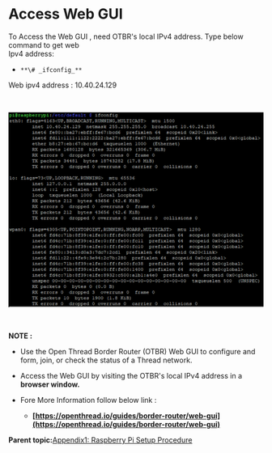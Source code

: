 # Access Web GUI

To Access the Web GUI , need OTBR's local IPv4 address. Type below command to get web<br /> Ipv4 address:

-   `**\# _ifconfig_**`

Web ipv4 address : 10.40.24.129

<br />

![](GUID-3CB84E88-1FEF-437C-A431-5C46C85AE115-low.png)

<br />

**NOTE :**

-   Use the Open Thread Border Router \(OTBR\) Web GUI to configure and form, join, or check the status of a Thread network.

-   Access the Web GUI by visiting the OTBR's local IPv4 address in a **browser window.**
-   Fore More Information follow below link :
    -   **[https://openthread.io/guides/border-router/web-gui](https://openthread.io/guides/border-router/web-gui)**

**Parent topic:**[Appendix1: Raspberry Pi Setup Procedure](GUID-727F605E-7133-4F54-B908-6DCC6893FBC1.md)

